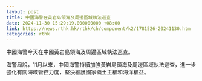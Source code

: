 ```yaml
---
layout: post
title: 中國海警在黃岩島領海及周邊區域執法巡查
date: 2024-11-30 15:29:19.000000000 +08:00
link: https://news.rthk.hk/rthk/ch/component/k2/1781526-20241130.htm
categories: rthk
---
```


中國海警今天在中國黃岩島領海及周邊區域執法巡查。

海警局說，11月以來，中國海警持續加強黃岩島領海及周邊區域執法巡查，進一步強化有關海域管控力度，堅決維護國家領土主權和海洋權益。
